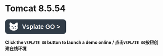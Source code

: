 # Tomcat 8.5.54

<a href="https://www.vsplate.com/?docker-compose=https://github.com/vsplate/dcenvs/tomcat/8.5.54"><img alt="VSPLATE GO" src="https://raw.githubusercontent.com/vsplate/images/master/vsgo_btn.png" width="200px"></a>

**Click the `VSPLATE GO` button to launch a demo online / 点击`VSPLATE GO`按钮创建在线环境**